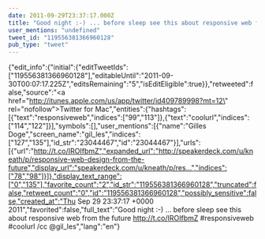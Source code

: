 ```yaml
---
date: 2011-09-29T23:37:17.000Z
title: "Good night :-) ... before sleep see this about responsive web from the future http://t.co/IROIfbmZ #responsiveweb #coolurl /cc <a href='http://twitter.com/gil_les'>@gil_les</a>″"
user_mentions: "undefined"
tweet_id: "119556381366960128"
pub_type: "tweet"
---
```

{"edit_info":{"initial":{"editTweetIds":["119556381366960128"],"editableUntil":"2011-09-30T00:07:17.225Z","editsRemaining":"5","isEditEligible":true}},"retweeted":false,"source":"<a href=\"http://itunes.apple.com/us/app/twitter/id409789998?mt=12\" rel=\"nofollow\">Twitter for Mac</a>","entities":{"hashtags":[{"text":"responsiveweb","indices":["99","113"]},{"text":"coolurl","indices":["114","122"]}],"symbols":[],"user_mentions":[{"name":"Gilles Doge","screen_name":"gil_les","indices":["127","135"],"id_str":"23044467","id":"23044467"}],"urls":[{"url":"http://t.co/IROIfbmZ","expanded_url":"http://speakerdeck.com/u/kneath/p/responsive-web-design-from-the-future","display_url":"speakerdeck.com/u/kneath/p/res…","indices":["78","98"]}]},"display_text_range":["0","135"],"favorite_count":"2","id_str":"119556381366960128","truncated":false,"retweet_count":"0","id":"119556381366960128","possibly_sensitive":false,"created_at":"Thu Sep 29 23:37:17 +0000 2011","favorited":false,"full_text":"Good night :-) ... before sleep see this about responsive web from the future http://t.co/IROIfbmZ #responsiveweb #coolurl /cc @gil_les","lang":"en"}
